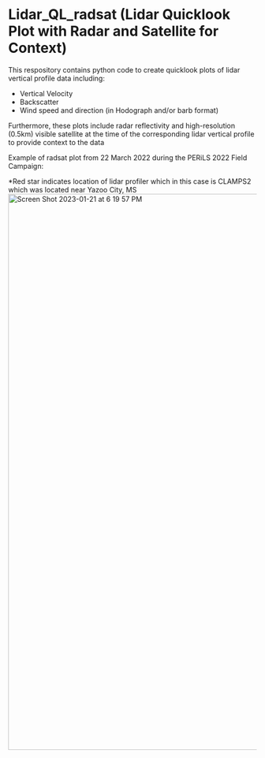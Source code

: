 # Lidar_QL_radsat (Lidar Quicklook Plot with Radar and Satellite for Context)

This respository contains python code to create quicklook plots of lidar vertical profile data including:
- Vertical Velocity
- Backscatter
- Wind speed and direction (in Hodograph and/or barb format)

Furthermore, these plots include radar reflectivity and high-resolution (0.5km) visible satellite
at the time of the corresponding lidar vertical profile to provide context to the data

Example of radsat plot from 22 March 2022 during the PERiLS 2022 Field Campaign:

  *Red star indicates location of lidar profiler which in this case is CLAMPS2 which was located near Yazoo City, MS
<img width="1128" alt="Screen Shot 2023-01-21 at 6 19 57 PM" src="https://user-images.githubusercontent.com/67449088/213899891-9946d837-ce77-4c53-b5ff-04cd78151897.png">
